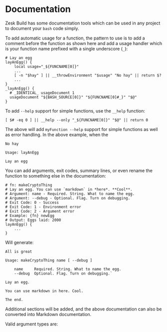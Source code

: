# Documentation

Zesk Build has some documentation tools which can be used in any project to document your `bash` code simply.

To add automatic usage for a function, the pattern to use is to add a comment before the function as shown here and add
a usage handler which is your function name prefixed with a single underscore (`_`):

    # Lay an egg
    layAnEgg() {
        local usage="_${FUNCNAME[0]}"
        ...
        [ -n "$hay" ] || __throwEnvironment "$usage" "No hay" || return $?
        ...
    }
    _layAnEgg() {
      # _IDENTICAL_ usageDocument 1 
      usageDocument "${BASH_SOURCE[0]}" "${FUNCNAME[0]#_}" "$@"
    }

To add `--help` support for simple functions, use the `__help` function:

    [ $# -eq 0 ] || __help --only "_${FUNCNAME[0]}" "$@" || return 0

The above will add `myFunction --help` support for simple functions as well as error handling. In the above example,
when the

    No hay
    
    Usage: layAnEgg
    
    Lay an egg

You can add arguments, exit codes, summary lines, or even rename the function to something else in the documentation:

    # fn: makeCryptoThing
    # Lay an egg. You can use `markdown` in *here*. **Cool**.
    # Argument: name - Required. String. What to name the egg.
    # Argument: --debug - Optional. Flag. Turn on debugging.`
    # Exit Code: 0 - Success
    # Exit Code: 1 - Environment error
    # Exit Code: 2 - Argument error
    # Example: {fn} newEgg 
    # Output: Eggs laid: 2000
    layAnEgg() {
        ...
    }

Will generate:

    All is great
    
    Usage: makeCryptoThing name [ --debug ]
    
        name     Required. String. What to name the egg.
        --debug  Optional. Flag. Turn on debugging.`
    
    Lay an egg.
    
    You can use markdown in here. Cool.
    
    The end.

Additional sections will be added, and the above documentation can also be converted into Markdown documentation.

Valid argument types are:
